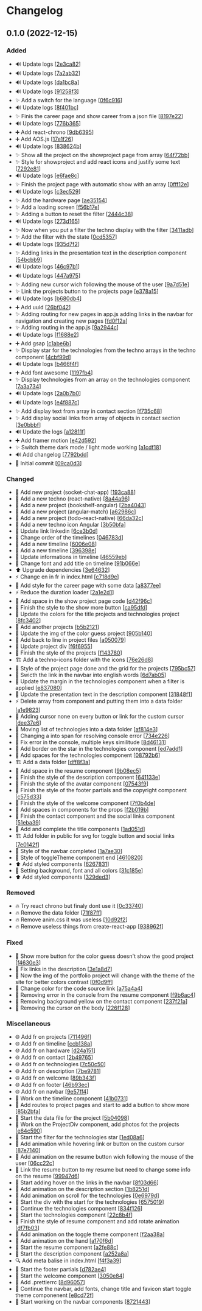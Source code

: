 # Changelog

<a name="0.1.0"></a>
## 0.1.0 (2022-12-15)

### Added

- 🔊 Update logs [[2e3ca82](https://github.com/Sakoutecher/portfolio-react/commit/2e3ca82f7d6752c70f27eff0f36d1b7af7427880)]
- 🔊 Update logs [[7a2ab32](https://github.com/Sakoutecher/portfolio-react/commit/7a2ab3242cb9dc2b5b27b1e9e69ef0700ad5cfc6)]
- 🔊 Update logs [[da1bc8a](https://github.com/Sakoutecher/portfolio-react/commit/da1bc8a1d60400357c480aada9bd247aa448539a)]
- 🔊 Update logs [[91258f3](https://github.com/Sakoutecher/portfolio-react/commit/91258f3527c2c290f66327332cd0fb50ab69986f)]
- ✨ Add a switch for the language [[0f6c916](https://github.com/Sakoutecher/portfolio-react/commit/0f6c916959d5033b4ae2ff99001d3aedb1480f69)]
- 🔊 Update logs [[8f401bc](https://github.com/Sakoutecher/portfolio-react/commit/8f401bcd64db3a0a3db1667bb6c03f90de9f612b)]
- ✨ Finis the career page and show career from a json file [[8197e22](https://github.com/Sakoutecher/portfolio-react/commit/8197e2269d426c8f16c472be5ec5ed8f0918b66c)]
- 🔊 Update logs [[776b365](https://github.com/Sakoutecher/portfolio-react/commit/776b36517008ca34ddbde91d6998cc271fbc4ba1)]
- ➕ Add react-chrono [[9db6395](https://github.com/Sakoutecher/portfolio-react/commit/9db63956da8b0902a1227d2edd31218ee9670e26)]
- ➕ Add AOS.js [[17e1f26](https://github.com/Sakoutecher/portfolio-react/commit/17e1f262a529800a4f65213fb6ffbefc5ccea1a1)]
- 🔊 Update logs [[838624b](https://github.com/Sakoutecher/portfolio-react/commit/838624bb12cba6f0a4094b700e5b5ddaf3ef7613)]
- ✨ Show all the project on the showproject page from array [[64f72bb](https://github.com/Sakoutecher/portfolio-react/commit/64f72bbd5b00ef3f6df65c814b5d96cbb9d6af50)]
- ✨ Style for showproject and add react icons and justify some text [[7292e81](https://github.com/Sakoutecher/portfolio-react/commit/7292e811e70a20f9f56e214739fd08f96d08f2df)]
- 🔊 Update logs [[e6fae8c](https://github.com/Sakoutecher/portfolio-react/commit/e6fae8c77ef6c2486796bea527afebe377db7182)]
- ✨ Finish the project page with automatic show with an array [[0fff12e](https://github.com/Sakoutecher/portfolio-react/commit/0fff12e12e40c0ab59dfa5ad388068f786243cba)]
- 🔊 Update logs [[c3ec529](https://github.com/Sakoutecher/portfolio-react/commit/c3ec529947f18c2cd77e6278776428c8ac5a9f99)]
- ✨ Add the hardware page [[ae35154](https://github.com/Sakoutecher/portfolio-react/commit/ae35154d4c989a12ced00bc8c410657e9183c5fd)]
- ✨ Add a loading screen [[f56b17e](https://github.com/Sakoutecher/portfolio-react/commit/f56b17e001c647814e17a4a938a5575507a8bdec)]
- ✨ Adding a button to reset the filter [[2444c38](https://github.com/Sakoutecher/portfolio-react/commit/2444c38320e028862d6d35c9276aaa4b3b03cd88)]
- 🔊 Update logs [[273d165](https://github.com/Sakoutecher/portfolio-react/commit/273d16508c2c1cf6e48f3facf17c6f22f055bf1d)]
- ✨ Now when you put a filter the techno display with the filter [[3411adb](https://github.com/Sakoutecher/portfolio-react/commit/3411adbdc4c01b4a501d3788e9d44b839cf4fc59)]
- ✨ Add the filter with the state [[0cd5357](https://github.com/Sakoutecher/portfolio-react/commit/0cd5357d608eafd2d804125113538f82d1f4b206)]
- 🔊 Update logs [[935d7f2](https://github.com/Sakoutecher/portfolio-react/commit/935d7f29be9c66575ab6675beb1683104bca71c8)]
- ✨ Adding links in the presentation text in the description component [[54bcbb9](https://github.com/Sakoutecher/portfolio-react/commit/54bcbb9c05b49fd5723a2ac9be200efe1a9104f7)]
- 🔊 Update logs [[46c97b1](https://github.com/Sakoutecher/portfolio-react/commit/46c97b11008042140a2c3e643a7bdb45a383c2a7)]
- 🔊 Update logs [[447a975](https://github.com/Sakoutecher/portfolio-react/commit/447a975aa7a01dcc286b1195f3711a6d7ecef224)]
- ✨ Adding new cursor wich following the mouse of the user [[9a7d51e](https://github.com/Sakoutecher/portfolio-react/commit/9a7d51ee219ae443edf1b0362905a11d26539e87)]
- ✨ Link the projects button to the projects page [[e378a15](https://github.com/Sakoutecher/portfolio-react/commit/e378a15b6be59f467c381223ab43416520f53fca)]
- 🔊 Update logs [[b680db4](https://github.com/Sakoutecher/portfolio-react/commit/b680db4534e2f1422619a9a7f57b8e7de07657cb)]
- ➕ Add uuid [[26bf042](https://github.com/Sakoutecher/portfolio-react/commit/26bf042b727f2b0cf7be566f709db2b305fc63d1)]
- ✨ Adding routing for new pages in app.js adding links in the navbar for navigation and creating new pages [[fd0f12a](https://github.com/Sakoutecher/portfolio-react/commit/fd0f12ab9a777bd20ee0b09b0384082d5bb0f1e5)]
- ✨ Adding routing in the app.js [[9a2944c](https://github.com/Sakoutecher/portfolio-react/commit/9a2944c6937a1b1865a60a69c503ce77a7df48ce)]
- 🔊 Update logs [[f1688e2](https://github.com/Sakoutecher/portfolio-react/commit/f1688e24f54540038941bf71a2eacc7494763cdb)]
- ➕ Add gsap [[c1abe6b](https://github.com/Sakoutecher/portfolio-react/commit/c1abe6b7e1e2b20e140544aa5d3a0ee70cee4ad4)]
- ✨ Display star for the technologies from the techno arrays in the techno component [[4cbf99d](https://github.com/Sakoutecher/portfolio-react/commit/4cbf99db3be6cbcca4190aa2e385dd1d284e3e17)]
- 🔊 Update logs [[b466f4f](https://github.com/Sakoutecher/portfolio-react/commit/b466f4fbcb3a576cda9e16fe2e93065537965c8e)]
- ➕ Add font awesome [[1197fb4](https://github.com/Sakoutecher/portfolio-react/commit/1197fb4b9f81f154cf71ac4db5b2f4dba5b66b30)]
- ✨ Display technologies from an array on the technologies component [[7a3a734](https://github.com/Sakoutecher/portfolio-react/commit/7a3a73425e58300b3f95a5fa2959e6a89f45f5ad)]
- 🔊 Update logs [[2a0b7b0](https://github.com/Sakoutecher/portfolio-react/commit/2a0b7b0e0c61e013e0041c854bdd8b61b9dd3c5e)]
- 🔊 Update logs [[e4f887c](https://github.com/Sakoutecher/portfolio-react/commit/e4f887c2ed81ae1406521290bceedf4e9c80b4d9)]
- ✨ Add display text from array in contact section [[f735c68](https://github.com/Sakoutecher/portfolio-react/commit/f735c689a1b4c82b6078e4d874919984c7114824)]
- ✨ Add display social links from array of objects in contact section [[3e0bbbf](https://github.com/Sakoutecher/portfolio-react/commit/3e0bbbfdab3629fe53c421a740f358cfabcbf0b7)]
- 🔊 Update the logs [[a12811f](https://github.com/Sakoutecher/portfolio-react/commit/a12811f6fe82cf199a788d6384ec7c87d3eafc22)]
- ➕ Add framer motion [[e42d592](https://github.com/Sakoutecher/portfolio-react/commit/e42d592d56a225b8f691df7738f7702a290df4ae)]
- ✨ Switch theme dark mode / light mode working [[a1cdf18](https://github.com/Sakoutecher/portfolio-react/commit/a1cdf187f5e0df102b07671b36a1bc55f6b5712f)]
- 🔊 Add changelog [[7792bdd](https://github.com/Sakoutecher/portfolio-react/commit/7792bddc97068786862e226612a331e573497da2)]
- 🎉 Initial commit [[09ca0d3](https://github.com/Sakoutecher/portfolio-react/commit/09ca0d37fa80bbbceee25babf6a8735ac4afa9f6)]

### Changed

- 🍱 Add new project (socket-chat-app) [[193ca88](https://github.com/Sakoutecher/portfolio-react/commit/193ca88c8823e047ccd13d688790226a0629efb3)]
- 🍱 Add a new techno (react-native) [[8a44a96](https://github.com/Sakoutecher/portfolio-react/commit/8a44a96fb280db6a0e5a009763bf0cbaabe77053)]
- 🍱 Add a new project (bookshelf-angular) [[2ba4043](https://github.com/Sakoutecher/portfolio-react/commit/2ba404316104c26d0dd64c41ce5f31a95ce5fd12)]
- 🍱 Add a new project (angular-match) [[a62986c](https://github.com/Sakoutecher/portfolio-react/commit/a62986cfafec15f2ecae4af3c30f1808c0db1fb5)]
- 🍱 Add a new project (todo-react-native) [[66da32c](https://github.com/Sakoutecher/portfolio-react/commit/66da32cc399434fd74aa51928a97300d6d80b4b6)]
- 🍱 Add a new techno icon Angular [[3b50bfa](https://github.com/Sakoutecher/portfolio-react/commit/3b50bfa664c3a93f9c68bb83d0a68fb553c7a464)]
- 💬 Update link linkedin [[6ce3b0d](https://github.com/Sakoutecher/portfolio-react/commit/6ce3b0d506cb6c2cc8f2e8b5a1d2a99ddd54b9a7)]
- 🎨 Change order of the timelines [[046783d](https://github.com/Sakoutecher/portfolio-react/commit/046783d74c7c126d57874e76cc4c0ff917594193)]
- 💬 Add a new timeline [[6006e08](https://github.com/Sakoutecher/portfolio-react/commit/6006e08d8877a8ff827170f0c91bb5dfe59966ad)]
- 🍱 Add a new timeline [[396398e](https://github.com/Sakoutecher/portfolio-react/commit/396398e6329db56f0885e404d2126b84461e1f6b)]
- 💬 Update informations in timeline [[46559eb](https://github.com/Sakoutecher/portfolio-react/commit/46559ebb78960783bcdcecbc3521202949c69921)]
- 💄 Change font and add title on timeline [[91b066e](https://github.com/Sakoutecher/portfolio-react/commit/91b066ef528eaf7ae4ca9d0b9e84bc741ce210cb)]
- ⬆️ Upgrade dependencies [[3e64632](https://github.com/Sakoutecher/portfolio-react/commit/3e646329437e69b8dca4e6fcbf4199f324327735)]
- ⚡ Change en in fr in index.html [[c718d9e](https://github.com/Sakoutecher/portfolio-react/commit/c718d9e5751f33100010bfd8830bb475b8b444be)]
- 💄 Add style for the career page with some data [[a8377ee](https://github.com/Sakoutecher/portfolio-react/commit/a8377ee59990f2ef856412993c3dc3859a464e03)]
- ⚡ Reduce the duration loader [[2a1e2d1](https://github.com/Sakoutecher/portfolio-react/commit/2a1e2d196e925746ec0016c480eaf6d3a2912066)]
- 🎨 Add space in the show project page code [[d42f96c](https://github.com/Sakoutecher/portfolio-react/commit/d42f96c2b556b2e748f2cdf7e97e1cdd27317f40)]
- 💄 Finish the style to the show more button [[ca95dfd](https://github.com/Sakoutecher/portfolio-react/commit/ca95dfdab7ef67145a4b619bf8c2c3cd66f893fd)]
- 💄 Update the colors for the title projects and technologies project [[8fc3402](https://github.com/Sakoutecher/portfolio-react/commit/8fc34028e07f0debd050277f1bddd9f7ccc76603)]
- 🍱 Add another projects [[b5b2121](https://github.com/Sakoutecher/portfolio-react/commit/b5b2121022e878faec09ba4e1c59ebc4ffaf6016)]
- 🍱 Update the img of the color guess project [[905b140](https://github.com/Sakoutecher/portfolio-react/commit/905b140be84d037e4bb49e3871bb7587c214c168)]
- 🎨 Add back to line in project files [[a050079](https://github.com/Sakoutecher/portfolio-react/commit/a0500796b28fc72a72edb47f531985519675f8fd)]
- 💄 Update project div [[f6f6955](https://github.com/Sakoutecher/portfolio-react/commit/f6f69551e33d09adcf673283117c8e5de9001896)]
- 💄 Finish the style of the projects [[f143780](https://github.com/Sakoutecher/portfolio-react/commit/f14378052f1d12730f436b691731bc1725995cd4)]
- 🏗️ Add a techno-icons folder with the icons [[76e26d8](https://github.com/Sakoutecher/portfolio-react/commit/76e26d875d63aee0a13c9e1f3b7ef9d39c70d1a3)]
- 💄 Style of the project page done and the grid for the projects [[795bc57](https://github.com/Sakoutecher/portfolio-react/commit/795bc577d1a53d754243ceb7dd1fee1828da1140)]
- 💬 Swicth the link in the navbar into english words [[6d7ab05](https://github.com/Sakoutecher/portfolio-react/commit/6d7ab0540e707a9161fdcb216ccacafe84222e00)]
- 💄 Update the margin in the technologies component when a filter is applied [[e837080](https://github.com/Sakoutecher/portfolio-react/commit/e837080d643c35b218a73070990800faac0cf4b9)]
- 💬 Update the presentation text in the description component [[31848f1](https://github.com/Sakoutecher/portfolio-react/commit/31848f1dd97c4c8bf838d048b20ef487aa48909a)]
- ⚡ Delete array from component and putting them into a data folder [[a1e9823](https://github.com/Sakoutecher/portfolio-react/commit/a1e982332a84fb0eaab7999c034f0483590e919a)]
- 💄 Adding cursor none on every button or link for the custom cursor [[dee37e6](https://github.com/Sakoutecher/portfolio-react/commit/dee37e657e9dd2b7e33a913f30f67c3e79148a79)]
- 🎨 Moving list of technologies into a data folder [[af814e3](https://github.com/Sakoutecher/portfolio-react/commit/af814e35ec026c0a71c1712f0bd7d0aedfb878cf)]
- 🚨 Changing a into span for resolving console error [[734e226](https://github.com/Sakoutecher/portfolio-react/commit/734e2262631896262513273fc158cffd22a523be)]
- 🚨 Fix error in the console, multiple keys similitude [[8d46131](https://github.com/Sakoutecher/portfolio-react/commit/8d461316317681356463e1e8e60115474c89b584)]
- 💄 Add border on the star in the technologies component [[ed7add1](https://github.com/Sakoutecher/portfolio-react/commit/ed7add170896177f98d0db78ed0f79d7dafb96ec)]
- 🎨 Add spaces for the technologies component [[08792b6](https://github.com/Sakoutecher/portfolio-react/commit/08792b62a66e9ce8be33281746685ee7f6a25bdd)]
- 🏗️ Add a data folder [[dff8f3a](https://github.com/Sakoutecher/portfolio-react/commit/dff8f3a1c42efacedf7e98fd3d55569acf9d8ed9)]
- 🎨 Add space in the resume component [[9b08ec5](https://github.com/Sakoutecher/portfolio-react/commit/9b08ec505673118a5d7a3b41e38a9014582a0397)]
- 💄 Finish the style of the description component [[641133e](https://github.com/Sakoutecher/portfolio-react/commit/641133e0e835a0217645bf5dadbf060ff4e7a70d)]
- 💄 Finish the style of the avatar component [[07543f9](https://github.com/Sakoutecher/portfolio-react/commit/07543f9ca417e6a6982fd6c43192296e5294263c)]
- 💄 Finish the style of the footer partials and the copyright component [[c575d33](https://github.com/Sakoutecher/portfolio-react/commit/c575d334618c609016d7e9d3142e4b319ad31e71)]
- 💄 Finish the style of the welcome component [[7f0b4de](https://github.com/Sakoutecher/portfolio-react/commit/7f0b4de96e1ea3280bb372256e3d0d8306f7b967)]
- 🎨 Add spaces in components for the props [[f2b019b](https://github.com/Sakoutecher/portfolio-react/commit/f2b019b5d2a9e121e7feb8f39f3f502d30583828)]
- 💄 Finish the contact component and the social links component [[51eba39](https://github.com/Sakoutecher/portfolio-react/commit/51eba39c0c9fcb74f7b000a4cfc8b67d6cde3161)]
- 💄 Add and complete the title components [[1ad051d](https://github.com/Sakoutecher/portfolio-react/commit/1ad051d96e028dd23bd45fa3de55fd7fa7dadd2c)]
- 🏗️ Add folder in public for svg for toggle button and social links [[7e0142f](https://github.com/Sakoutecher/portfolio-react/commit/7e0142fe6aa9eff83dc92a35d39e6c15dca2ca3a)]
- 💄 Style of the navbar completed [[1a7ae30](https://github.com/Sakoutecher/portfolio-react/commit/1a7ae307aa557d4bffb10ee942c23afafa1b572d)]
- 💄 Style of toggleTheme component end [[4610820](https://github.com/Sakoutecher/portfolio-react/commit/46108208e6f1481c9cad44462d5fdbc1c56a3e1e)]
- ⬆️ Add styled components [[6267831](https://github.com/Sakoutecher/portfolio-react/commit/626783190c1d6bb498e3b81a9a3b69d50e6b54a5)]
- 💄 Setting background, font and all colors [[31c185e](https://github.com/Sakoutecher/portfolio-react/commit/31c185e94f9576f3cfbf6208276a16b09cfec5d6)]
- ⬆️ Add styled components [[329ded3](https://github.com/Sakoutecher/portfolio-react/commit/329ded39f4b3fbda42bce6e67c146b431d269671)]

### Removed

- 🔥 Try react chrono but finaly dont use it [[0c33740](https://github.com/Sakoutecher/portfolio-react/commit/0c33740fcc67939fcacdb3dfc80926b07b40485e)]
- 🔥 Remove the data folder [[71f87ff](https://github.com/Sakoutecher/portfolio-react/commit/71f87fff8e7c3e172554ebc28d6981760dc14872)]
- 🔥 Remove anim.css it was useless [[10d92f2](https://github.com/Sakoutecher/portfolio-react/commit/10d92f24fb8816f07547148e4dbe880add51a4c8)]
- 🔥 Remove useless things from create-react-app [[938962f](https://github.com/Sakoutecher/portfolio-react/commit/938962fab7a21b01ce3823dcf42abc3fc422ab96)]

### Fixed

- 🐛 Show more button for the color guess doesn&#x27;t show the good project [[f4630e3](https://github.com/Sakoutecher/portfolio-react/commit/f4630e376fbfc3a84758869da02aac555dc30b4b)]
- 🐛 Fix links in the description [[3e1a8d7](https://github.com/Sakoutecher/portfolio-react/commit/3e1a8d7b96113815d51f15cfa24547d2a8be2ef9)]
- 🐛 Now the img of the portfolio project will change with the theme of the site for better colors contrast [[0f0d9ff](https://github.com/Sakoutecher/portfolio-react/commit/0f0d9ff8a421772e92d14efea6c998957e104349)]
- 🐛 Change color for the code source link [[a75a4a4](https://github.com/Sakoutecher/portfolio-react/commit/a75a4a4e97c98c0003a9a8d11ac08cfb60853a5a)]
- 🐛 Removing error in the console from the resume component [[f9b6ac4](https://github.com/Sakoutecher/portfolio-react/commit/f9b6ac46abf741646d90505a1c7fda25c9bd3074)]
- 🐛 Removing background yellow on the contact component [[237f21a](https://github.com/Sakoutecher/portfolio-react/commit/237f21a1c8e6fada307cbeeb61f9fb1cfe73b63b)]
- 🐛 Removing the cursor on the body [[226f128](https://github.com/Sakoutecher/portfolio-react/commit/226f128396ac3c3c1d290446493f765bbd79e5f5)]

### Miscellaneous

- 🌐 Add fr on projects [[711496f](https://github.com/Sakoutecher/portfolio-react/commit/711496f2a7d506a5031bef20feaafce039d7cbdc)]
- 🌐 Add fr on timeline [[ccb138a](https://github.com/Sakoutecher/portfolio-react/commit/ccb138acf54994e25117c6effa39fcac57e1993f)]
- 🌐 Add fr on hardware [[d24a151](https://github.com/Sakoutecher/portfolio-react/commit/d24a15142941781859378902a7f93d129d0ed3bb)]
- 🌐 Add fr on contact [[2b49765](https://github.com/Sakoutecher/portfolio-react/commit/2b49765eec9dd405934370ed0cbdf95c76d6b4e3)]
- 🌐 Add fr on technologies [[7c50c50](https://github.com/Sakoutecher/portfolio-react/commit/7c50c5084e6507c54c8ac29821f18e048a124585)]
- 🌐 Add fr on description [[7be9781](https://github.com/Sakoutecher/portfolio-react/commit/7be9781b45dab30df772a21d714fbd297035b65e)]
- 🌐 Add fr on welcome [[89b343f](https://github.com/Sakoutecher/portfolio-react/commit/89b343f7229e7f37e68c1af094c47e19a8eab84e)]
- 🌐 Add fr on footer [[46b93ec](https://github.com/Sakoutecher/portfolio-react/commit/46b93ecbe803c5fca63cd516af0ed763dc00a470)]
- 🌐 Add fr on navbar [[9e57ff4](https://github.com/Sakoutecher/portfolio-react/commit/9e57ff48e54eb8c8f644390413223377e051b085)]
- 🚧 Work on the timeline component [[41b0731](https://github.com/Sakoutecher/portfolio-react/commit/41b073103fc8aed119704953bbfb3bd7d278d7c0)]
- 🚧 Add routes to project pages and start to add a button to show more [[85b2bfa](https://github.com/Sakoutecher/portfolio-react/commit/85b2bfadc6e91eac822bd9f78f248c5278c72fa2)]
- 🚧 Start the data file for the project [[5b04098](https://github.com/Sakoutecher/portfolio-react/commit/5b04098ff113a637388a6a9733a9edca866d6f1b)]
- 🚧 Work on the ProjectDiv component, add photos fot the projects [[e64c590](https://github.com/Sakoutecher/portfolio-react/commit/e64c590de5ca7e0a4abf9e0f15bfcf7e6e3b1b97)]
- 🚧 Start the filter for the technologies star [[1ed08a6](https://github.com/Sakoutecher/portfolio-react/commit/1ed08a60e8a76ba652cf980f1c3978c352acc65b)]
- 💫 Add animation while hovering link or button on the custom cursor [[87e7140](https://github.com/Sakoutecher/portfolio-react/commit/87e7140945531c84df7462c9a686ac637215dc52)]
- 💫 Add animation on the resume button wich following the mouse of the user [[06cc22c](https://github.com/Sakoutecher/portfolio-react/commit/06cc22c9cdf1196876ea60524a536d87aea93855)]
- 🚧 Link the resume button to my resume but need to change some info on the resume [[99947d6](https://github.com/Sakoutecher/portfolio-react/commit/99947d65df50389aa9fd1c758d2d033d2c79b845)]
- 🚧 Start adding hover on the links in the navbar [[8f03d66](https://github.com/Sakoutecher/portfolio-react/commit/8f03d664f9c1084d1e7393ddceab70a70e1c682a)]
- 💫 Add animation on the description section [[1b8251d](https://github.com/Sakoutecher/portfolio-react/commit/1b8251d1b9395824848d925fe57e4ceff37284e7)]
- 💫 Add animation on scroll for the technologies [[0e6979d](https://github.com/Sakoutecher/portfolio-react/commit/0e6979d8efcd4e6bf3a046ee65d05aa8161964ae)]
- 🚧 Start the div with the start for the technologies [[6575019](https://github.com/Sakoutecher/portfolio-react/commit/6575019d8a6809fa1d46e3ba26f1e08692564990)]
- 🚧 Continue the technologies component [[834f126](https://github.com/Sakoutecher/portfolio-react/commit/834f126ecd0953dd67ffbdc8b4e89eb515792044)]
- 🚧 Start the technologies component [[22c8b4f](https://github.com/Sakoutecher/portfolio-react/commit/22c8b4f70032014c69e08e8f73dd875179ccf64b)]
- 💫 Finish the style of resume component and add rotate animation [[df7fb03](https://github.com/Sakoutecher/portfolio-react/commit/df7fb030f80a808d667a2327934e6b98ed446f28)]
- 💫 Add animation on the toggle theme component [[f2aa38a](https://github.com/Sakoutecher/portfolio-react/commit/f2aa38aadb72d9be08cb42c2001e677c9cd70953)]
- 💫 Add animation on the hand [[a170f6d](https://github.com/Sakoutecher/portfolio-react/commit/a170f6d7ef34b983d4688c9c94e5a30b5a67d392)]
- 🚧 Start the resume component [[a2fe88c](https://github.com/Sakoutecher/portfolio-react/commit/a2fe88c2d753272649273d2054762f24b896d9c9)]
- 🚧 Start the description component [[a252a8a](https://github.com/Sakoutecher/portfolio-react/commit/a252a8a39603077f4567012a9083bab9c8ff00d8)]
- 🔍 Add meta balise in index.html [[f4f3a39](https://github.com/Sakoutecher/portfolio-react/commit/f4f3a399e1d1527fa6f7686500e68f8c9557902c)]
- 🚧 Start the footer partials [[d782ae4](https://github.com/Sakoutecher/portfolio-react/commit/d782ae49bfd98eb336acfe339bb8daaf2aaf8c57)]
- 🚧 Start the welcome component [[3050e84](https://github.com/Sakoutecher/portfolio-react/commit/3050e843839029f43a16733949fe8c09ee4a5d60)]
- 🙈 Add .prettierrc [[8d96057](https://github.com/Sakoutecher/portfolio-react/commit/8d96057bce772f8fc620f4f46bd0a306881897cd)]
- 🚧 Continue the navbar, add fonts, change title and favicon start toggle theme componenent [[e8cd72f](https://github.com/Sakoutecher/portfolio-react/commit/e8cd72f67a12bf47ca0e6f6b3b490d949ba70c33)]
- 🚧 Start working on the navbar components [[8721443](https://github.com/Sakoutecher/portfolio-react/commit/8721443bac1ec9c38db51aad01c506a894cfacee)]


